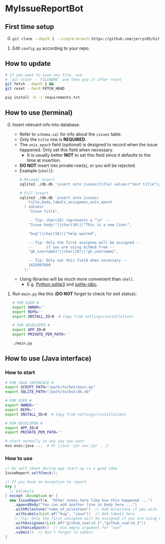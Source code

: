 # MyIssueReportBot

## First time setup

0.  ```sh
    git clone --depth 1 --single-branch https://github.com/jerryc05/GitHubIssueReportBot.git
    ```

0.  Edit `config.py` according to your repo.

## How to update

```sh
# If you want to save any file, use
# `git stash -- FILENAME` and then pop it after reset
git fetch --depth 1 &&
git reset --hard FETCH_HEAD

pip install -U -r requirements.txt
```

## How to use (terminal)

0.  Insert relevant info into database.
    - Refer to `schema.sql` for info about the `issues` table.
    - Only the `title` row is __REQUIRED__.
    - The `unix_epoch` field (_optional_) is designed to record when the issue happened. Only set this field when necessary.
      - It is usually better __NOT__ to set this field since it defaults to the time at insertion.
    - __DO NOT__ insert into private row(s), or you will be rejected.
    - Example (`shell`):
      ```sh
      # Minimal insert
      sqlite3 ./db.db 'insert into issues(title) values("test title");'

      # Full insert
      sqlite3 ./db.db 'insert into issues(
          title,body,labels,assignees,unix_epoch
        ) values(
          "Issue title",

          -- Tip: char(10) represents a "\n" --
          "Issue body!"||char(10)||"This is a new line!",

          "bug"||char(10)||"help wanted",

          -- Tip: Only the first assignee will be assigned --
          --      if you are using GitHub Free --
          "gh_username1"||char(10)||"gh_username2",

          -- Tip: Only set this field when necessary --
          1625097600
        );'
    - Using libraries will be much more convenient than `shell`.
      - E.g. [Python sqlite3](https://docs.python.org/3/library/sqlite3.html) and [sqlite-jdbc](https://github.com/xerial/sqlite-jdbc).

0.  Run `main.py` like this (__DO NOT__ forget to check for exit status):
    ```sh
    # FOR USER #
    export OWNER=''
    export REPO=''
    export INSTALL_ID=0  # Copy from settings/installations

    # FOR DEVELOPER #
    export APP_ID=0
    export PRIVATE_PEM_PATH=''

    ./main.py
    ```

## How to use (Java interface)

### How to start

```sh
# FOR JAVA INTERFACE #
export SCRIPT_PATH="/path/to/bot/main.py"
export SQLITE_PATH="/path/to/bot/db.db"

# FOR USER #
export OWNER=''
export REPO=''
export INSTALL_ID=0  # Copy from settings/installations

# FOR DEVELOPER #
export APP_ID=0
export PRIVATE_PEM_PATH=''

# start normally in any way you want
mvn exec:java ...  # Or [java -jar xxx.jar ...]
```

### How to use

```java
// Do self check during app start-up is a good idea
IssueReport.selfCheck();

// If you have an exception to report
try {
  // balabala
} except (Exception e) {
  new IssueReport(e, "Other notes here like how this happened ...")
    .appendBody("You can add another line in body here ...")
    .withMilestone("name_of_milestone")  // Add milestone if you wish
    .withLabels(List.of("bug", "java"))  // Add labels here
    // Tip: Only the first assignee will be assigned if you are using GitHub free
    .withAssignees(List.of("github_userid_1","github_userid_2"))
    .withUnixEpoch()  // Use empty argument for "now"
    .submit()  // Don't forget to submit
}
```
